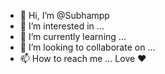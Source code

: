 - 👋 Hi, I’m @Subhampp
- 👀 I’m interested in ...
- 🌱 I’m currently learning ...
- 💞️ I’m looking to collaborate on ...
- 📫 How to reach me ...
Love ❤️

<!---
Subhampp/Subhampp is a ✨ special ✨ repository because its `README.md` (this file) appears on your GitHub profile.
You can click the Preview link to take a look at your changes.
--->
